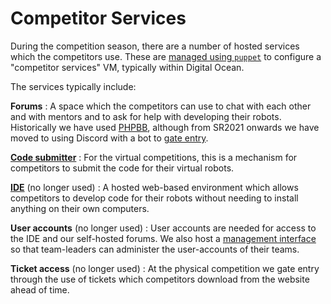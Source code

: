 # Competitor Services

During the competition season, there are a number of hosted services which the
competitors use. These are [managed using `puppet`][server-puppet] to configure
a "competitor services" VM, typically within Digital Ocean.

[server-puppet]: https://github.com/srobo/server-puppet/

The services typically include:

**Forums**
:   A space which the competitors can use to chat with each other and with
    mentors and to ask for help with developing their robots.
    Historically we have used [PHPBB](https://phpbb.com), although from SR2021 
    onwards we have moved to using Discord with a bot to [gate entry](discord-gated-entry).

**[Code submitter](https://github.com/PeterJCLaw/code-submitter/)**
:   For the virtual competitions, this is a mechanism for competitors to submit
    the code for their virtual robots.

**[IDE](https://github.com/srobo/srobo-ide/)** (no longer used)
:   A hosted web-based environment which allows competitors to develop code for
    their robots without needing to install anything on their own computers.

**User accounts** (no longer used)
:   User accounts are needed for access to the IDE and our self-hosted forums.
    We also host a [management interface](https://github.com/srobo/nemesis/) so
    that team-leaders can administer the user-accounts of their teams.

**Ticket access** (no longer used)
:   At the physical competition we gate entry through the use of tickets which
    competitors download from the website ahead of time.

[discord-gated-entry]: https://github.com/srobo/discord-gated-entry/
